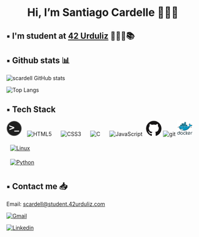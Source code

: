 <h1 align="center"> Hi, I’m Santiago Cardelle 🙋🏻‍♂️ </h1>

## ▪️ I'm student at [42 Urduliz](https://www.42urduliz.com/es/) 👨🏻‍💻📚 

## ▪️ Github stats 📊

![scardell GitHub stats](https://github-readme-stats.vercel.app/api?username=scardell&show_icons=true&theme=github_dark)

![Top Langs](https://github-readme-stats.vercel.app/api/top-langs/?username=scardell&layout=compact&theme=github_dark)

## ▪️ Tech Stack
<img src="https://raw.githubusercontent.com/github/explore/80688e429a7d4ef2fca1e82350fe8e3517d3494d/topics/terminal/terminal.png" alt="git" width="40" height="40"/> <img style="margin: 10px" src="https://profilinator.rishav.dev/skills-assets/html5-original-wordmark.svg" alt="HTML5" height="40" /> <img style="margin: 10px" src="https://profilinator.rishav.dev/skills-assets/css3-original-wordmark.svg" alt="CSS3" height="40" />  <img style="margin: 10px" src="https://profilinator.rishav.dev/skills-assets/c-original.svg" alt="C" height="40" /> <img style="margin: 10px" src="https://profilinator.rishav.dev/skills-assets/javascript-original.svg" alt="JavaScript" height="40"/><img src="https://raw.githubusercontent.com/github/explore/78df643247d429f6cc873026c0622819ad797942/topics/github/github.png" alt="<GitHub" width="40" height="40"/> <img src="https://www.vectorlogo.zone/logos/git-scm/git-scm-icon.svg" alt="git" width="40" height="40"/> <a href="https://www.photoshop.com/en" target="_blank" rel="noreferrer"> <img src="https://raw.githubusercontent.com/devicons/devicon/master/icons/docker/docker-original-wordmark.svg" alt="docker" width="40" height="40"/> <a href="https://www.linux.org/" target="_blank"><img style="margin: 10px" src="https://profilinator.rishav.dev/skills-assets/linux-original.svg" alt="Linux" height="40" /></a>  
<a href="https://www.python.org/" target="_blank"><img style="margin: 10px" src="https://profilinator.rishav.dev/skills-assets/python-original.svg" alt="Python" height="40" /></a>  

## ▪️ Contact me 📥

Email: scardell@student.42urduliz.com

<a href='mailto:scardell@student.42urduliz.com' target="_blank"><img alt='Gmail' src='https://img.shields.io/badge/Gmail-100000?style=flat&logo=Gmail&logoColor=white&labelColor=EA4335&color=EA4335'/></a>
</a>

<a href='https://www.linkedin.com/in/santiagocardelle-desarrollodesoftware/' target="_blank"><img alt='Linkedin' src='https://img.shields.io/badge/LinkedIn-100000?style=flat&logo=Linkedin&logoColor=white&labelColor=0A66C2&color=0A66C2'/></a>
</a>



